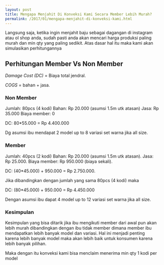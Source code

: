 ```yaml
---
layout: post
title: Mengapa Menjahit Di Konveksi Kami Secara Member Lebih Murah?
permalink: /2017/01/mengapa-menjahit-di-konveksi-kami.html
---
```

Langsung saja, ketika ingin menjahit baju sebagai dagangan di instagram atau ol shop anda, sudah pasti anda akan mencari harga produksi paling murah dan min qty yang paling sedikit. Atas dasar hal itu maka kami akan simulasikan perhitungannya
<!--more-->
## Perhitungan Member Vs Non Member

*Damage Cost (DC)* = Biaya total jendral.

*COGS* = bahan + jasa. 

### Non Member
Jumlah: 80pcs (4 kodi) 
Bahan: Rp 20.000 (asumsi 1.5m utk atasan) 
Jasa: Rp 35.000
Biaya member: 0

DC: 80*55.000 = Rp 4.400.000

Dg asumsi ibu mendapat 2 model up to 8 variasi set warna jika all size. 

### Member
Jumlah: 40pcs (2 kodi) 
Bahan: Rp 20.000 (asumsi 1.5m utk atasan). 
Jasa: Rp 25.000. 
Biaya member: Rp 950.000 (biaya sekali).

DC: (40*45.000) + 950.000 = Rp 2.750.000.

Jika dibandingkan dengan jumlah yang sama 80pcs (4 kodi) maka

DC: (80*45.000) + 950.000 = Rp 4.450.000

Dengan asumsi ibu dapat 4 model up to 12 variasi set warna jika all size. 

### Kesimpulan
Kesimpulan yang bisa ditarik jika ibu mengikuti member dari awal pun akan lebih murah dibandingkan dengan ibu tidak member dimana member ibu mendapatkan lebih banyak model dan variasi. Hal ini menjadi penting karena lebih banyak model maka akan lebih baik untuk konsumen karena lebih banyak pilihan. 

Maka dengan itu konveksi kami bisa menclaim menerima min qty 1 kodi per model
